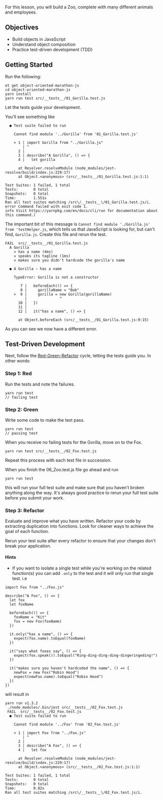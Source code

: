 For this lesson, you will build a Zoo, complete with many different animals and employees.

## Objectives

- Build objects in JavaScript
- Understand object composition
- Practice test-driven development (TDD)

## Getting Started

Run the following:

```no-highlight
et get object-oriented-marathon-js
cd object-oriented-marathon-js
yarn install
yarn run test src/__tests__/01_Gorilla.test.js
```

Let the tests guide your development.

You'll see something like

```no-highlight
  ● Test suite failed to run

    Cannot find module '../Gorilla' from '01_Gorilla.test.js'

    > 1 | import Gorilla from "../Gorilla.js"
        | ^
      2 |
      3 | describe("A Gorilla", () => {
      4 |   let gorilla

      at Resolver.resolveModule (node_modules/jest-resolve/build/index.js:229:17)
      at Object.<anonymous> (src/__tests__/01_Gorilla.test.js:1:1)

Test Suites: 1 failed, 1 total
Tests:       0 total
Snapshots:   0 total
Time:        1.551s
Ran all test suites matching /src\/__tests__\/01_Gorilla.test.js/i.
error Command failed with exit code 1.
info Visit https://yarnpkg.com/en/docs/cli/run for documentation about this command.)
```

The important bit of this message is `Cannot find module './Gorilla.js' from 'testHelper.js`, which tells us that JavaScript is looking for, but can't find, `Gorilla.js`. Create this file and rerun the test.

```
FAIL  src/__tests__/01_Gorilla.test.js
  A Gorilla
    ✕ has a name (4ms)
    ✕ speaks its tagline (1ms)
    ✕ makes sure you didn't hardcode the gorilla's name

  ● A Gorilla › has a name

    TypeError: Gorilla is not a constructor

       7 |   beforeEach(() => {
       8 |     gorillaName = "Bob"
    >  9 |     gorilla = new Gorilla(gorillaName)
         |               ^
      10 |   })
      11 |
      12 |   it("has a name", () => {

      at Object.beforeEach (src/__tests__/01_Gorilla.test.js:9:15)
```

As you can see we now have a different error.

## Test-Driven Development

Next, follow the [Red-Green-Refactor](http://blog.cleancoder.com/uncle-bob/2014/12/17/TheCyclesOfTDD.html) cycle, letting the tests guide you. In other words:

### Step 1: Red

Run the tests and note the failures.

```no-highlight
yarn run test
// failing test
```

### Step 2: Green

Write some code to make the test pass.

```no-highlight
yarn run test
// passing test
```

When you receive no failing tests for the Gorilla, move on to the Fox.

```
yarn run test src/__tests__/02_Fox.test.js
```

Repeat this process with each test file in succession.

When you finish the 06_Zoo.test.js file go ahead and run

```
yarn run test
```

this will run your full test suite and make sure that you haven't broken anything along the way. It's always good practice to rerun your full test suite before you submit your work.

### Step 3: Refactor

Evaluate and improve what you have written. Refactor your code by extracting duplication into functions. Look for cleaner ways to achieve the goal of each function.

Rerun your test suite after every refactor to ensure that your changes don't break your application.

#### Hints

- If you want to isolate a single test while you're working on the related function(s) you can add `.only` to the test and it will only run that single test. i.e

```
import Fox from "../Fox.js"

describe("A Fox", () => {
  let fox
  let foxName

  beforeEach(() => {
    foxName = "Kit"
    fox = new Fox(foxName)
  })

  it.only("has a name", () => {
    expect(fox.name).toEqual(foxName)
  })

  it("says what foxes say", () => {
    expect(fox.speak()).toEqual("Ring-ding-ding-ding-dingeringeding!")
  })

  it("makes sure you haven't hardcoded the name", () => {
    newFox = new Fox("Robin Hood")
    expect(newFox.name).toEqual("Robin Hood")
  })
})
```

will result in

```
yarn run v1.3.2
 ./node_modules/.bin/jest src/__tests__/02_Fox.test.js
 FAIL  src/__tests__/02_Fox.test.js
  ● Test suite failed to run

    Cannot find module '../Fox' from '02_Fox.test.js'

    > 1 | import Fox from "../Fox.js"
        | ^
      2 |
      3 | describe("A Fox", () => {
      4 |   let fox

      at Resolver.resolveModule (node_modules/jest-resolve/build/index.js:229:17)
      at Object.<anonymous> (src/__tests__/02_Fox.test.js:1:1)

Test Suites: 1 failed, 1 total
Tests:       0 total
Snapshots:   0 total
Time:        0.82s
Ran all test suites matching /src\/__tests__\/02_Fox.test.js/i.
```
